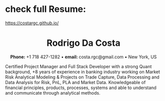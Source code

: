 # check full Resume: 
https://costargc.github.io/

<h1 align="center">Rodrigo Da Costa</h1>

<p align="center"><strong>Phone: </strong>+1 718 427-1282 &bull; <strong>email: </strong> costa.rgc@gmail.com &bull; New York, US</p>

<p>Certified Project Manager and Full Stack Developer with a strong Quant background, +8 years of experience in banking industry working on Market Risk Analytical Modeling &amp; Projects on Trade Capture, Data Processing and Data Analysis for Risk, PnL, PLA and Market Data. Knowledgeable of financial principles, products, processes, systems and able to understand and communicate through analytical methods.</p>